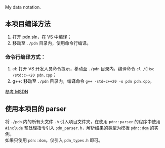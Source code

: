 My data notation.

## 本项目编译方法

1. 打开 pdn.sln，在 VS 中编译；  
2. 移动至 `./pdn` 目录内，使用命令行编译。

### 命令行编译方式：

1. cl: 打开 VS 开发人员命令提示，移动至 `./pdn` 目录内，编译命令 `cl /EHsc /std:c++20 pdn.cpp`；
2. g++: 移动至 `./pdn` 目录内，编译命令 `g++ -std=c++20 -o pdn pdn.cpp`。  

[参考 MSDN](https://learn.microsoft.com/zh-cn/cpp/build/walkthrough-compiling-a-native-cpp-program-on-the-command-line)  

## 使用本项目的 parser

将 `./pdn` 内的所有头文件 `.h` 引入项目文件夹，在使用 `pdn::parser` 的程序中使用 `#include` 预处理指令引入 `pdn_parser.h`，解析结果的类型为模板 `pdn::dom` 的实例。  
如果只使用 `pdn::dom`，仅引入 `pdn_types.h` 即可。  
